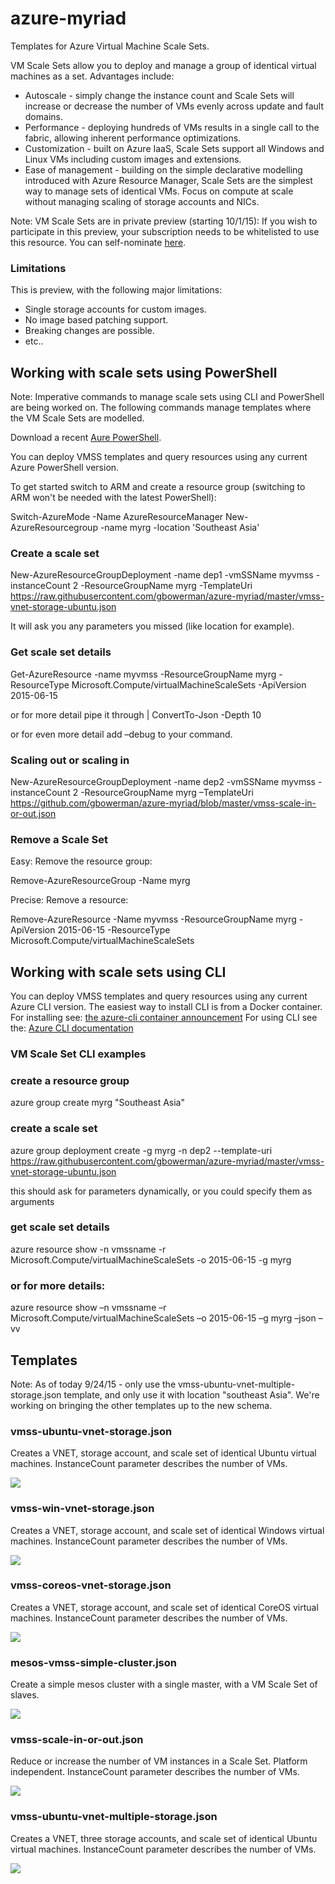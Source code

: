 # azure-myriad
Templates for Azure Virtual Machine Scale Sets. 

VM Scale Sets allow you to deploy and manage a group of identical virtual machines as a set. Advantages include:
-	Autoscale - simply change the instance count and Scale Sets will increase or decrease the number of VMs evenly across update and fault domains.
-	Performance - deploying hundreds of VMs results in a single call to the fabric, allowing inherent performance optimizations.
-	Customization - built on Azure IaaS, Scale Sets support all Windows and Linux VMs including custom images and extensions.
-	Ease of management - building on the simple declarative modelling introduced with Azure Resource Manager, Scale Sets are the simplest way to manage sets of identical VMs. Focus on compute at scale without managing scaling of storage accounts and NICs.

Note: VM Scale Sets are in private preview (starting 10/1/15):
If you wish to participate in this preview, your subscription needs to be whitelisted  to use this resource. You can self-nominate <a href="http://aka.ms/vmadvisors">here</a>.  

### Limitations

This is preview, with the following major limitations:

-	Single storage accounts for custom images.
-	No image based patching support.
-	Breaking changes are possible.
-	etc..

## Working with scale sets using PowerShell

Note: Imperative commands to manage scale sets using CLI and PowerShell are being worked on. The following commands manage templates where the VM Scale Sets are modelled.

Download a recent <a href="https://azure.microsoft.com/en-us/documentation/articles/powershell-install-configure/">Aure PowerShell</a>.
 
You can deploy VMSS templates and query resources using any current Azure PowerShell version.

To get started switch to ARM and create a resource group (switching to ARM won't be needed with the latest PowerShell):

Switch-AzureMode -Name AzureResourceManager New-AzureResourcegroup -name myrg -location 'Southeast Asia'

###	Create a scale set
New-AzureResourceGroupDeployment -name dep1 -vmSSName myvmss -instanceCount 2 -ResourceGroupName myrg -TemplateUri https://raw.githubusercontent.com/gbowerman/azure-myriad/master/vmss-vnet-storage-ubuntu.json

It will ask you any parameters you missed (like location for example).

### Get scale set details

Get-AzureResource -name myvmss -ResourceGroupName myrg -ResourceType Microsoft.Compute/virtualMachineScaleSets -ApiVersion 2015-06-15

or for more detail pipe it through | ConvertTo-Json -Depth 10

or for even more detail add –debug to your command.

###	Scaling out or scaling in

New-AzureResourceGroupDeployment -name dep2 -vmSSName myvmss -instanceCount 2 -ResourceGroupName myrg –TemplateUri https://github.com/gbowerman/azure-myriad/blob/master/vmss-scale-in-or-out.json 

###	Remove a Scale Set

Easy: Remove the resource group:

Remove-AzureResourceGroup -Name myrg

Precise: Remove a resource:

Remove-AzureResource -Name myvmss -ResourceGroupName myrg -ApiVersion 2015-06-15 -ResourceType Microsoft.Compute/virtualMachineScaleSets

## Working with scale sets using CLI

You can deploy VMSS templates and query resources using any current Azure CLI version.
The easiest way to install CLI is from a Docker container. For installing see: <a href="https://azure.microsoft.com/en-us/blog/run-azure-cli-as-a-docker-container-avoid-installation-and-setup/">the azure-cli container announcement</a>
For using CLI see the: <a href="https://azure.microsoft.com/en-us/documentation/articles/xplat-cli/">Azure CLI documentation</a>

### VM Scale Set CLI examples
### create a resource group
azure group create myrg "Southeast Asia" 

### create a scale set
azure group deployment create -g myrg -n dep2 --template-uri https://raw.githubusercontent.com/gbowerman/azure-myriad/master/vmss-vnet-storage-ubuntu.json

this should ask for parameters dynamically, or you could specify them as arguments

### get scale set details
azure resource show -n vmssname -r Microsoft.Compute/virtualMachineScaleSets -o 2015-06-15 -g myrg
 
### or for more details:
azure resource show –n vmssname –r Microsoft.Compute/virtualMachineScaleSets –o 2015-06-15 –g myrg –json –vv


## Templates 

Note: As of today 9/24/15 - only use the vmss-ubuntu-vnet-multiple-storage.json template, and only use it with location "southeast Asia". We're working on bringing the other templates up to the new schema.

### vmss-ubuntu-vnet-storage.json

Creates a VNET, storage account, and scale set of identical Ubuntu virtual machines.
InstanceCount parameter describes the number of VMs.

<a href="https://portal.azure.com/#create/Microsoft.Template/uri/https%3A%2F%2Fraw.githubusercontent.com%2Fgbowerman%2Fazure-myriad%2Fmaster%2Fvmss-ubuntu-vnet-storage.json" target="_blank">
    <img src="http://azuredeploy.net/deploybutton.png"/>
</a>

### vmss-win-vnet-storage.json

Creates a VNET, storage account, and scale set of identical Windows virtual machines.
InstanceCount parameter describes the number of VMs.

<a href="https://portal.azure.com/#create/Microsoft.Template/uri/https%3A%2F%2Fraw.githubusercontent.com%2Fgbowerman%2Fazure-myriad%2Fmaster%2Fvmss-win-vnet-storage.json" target="_blank">
    <img src="http://azuredeploy.net/deploybutton.png"/>
</a>


### vmss-coreos-vnet-storage.json

Creates a VNET, storage account, and scale set of identical CoreOS virtual machines.
InstanceCount parameter describes the number of VMs.

<a href="https://portal.azure.com/#create/Microsoft.Template/uri/https%3A%2F%2Fraw.githubusercontent.com%2Fgbowerman%2Fazure-myriad%2Fmaster%2Fvmss-coreos-vnet-storage.json" target="_blank">
    <img src="http://azuredeploy.net/deploybutton.png"/>
</a>

### mesos-vmss-simple-cluster.json

Create a simple mesos cluster with a single master, with a VM Scale Set of slaves.

<a href="https://portal.azure.com/#create/Microsoft.Template/uri/https%3A%2F%2Fraw.githubusercontent.com%2Fgbowerman%2Fazure-myriad%2Fmaster%2Fmesos-vmss-simple-cluster.json" target="_blank">
    <img src="http://azuredeploy.net/deploybutton.png"/>
</a>

### vmss-scale-in-or-out.json

Reduce or increase the number of VM instances in a Scale Set. Platform independent.
InstanceCount parameter describes the number of VMs.

<a href="https://portal.azure.com/#create/Microsoft.Template/uri/https%3A%2F%2Fraw.githubusercontent.com%2Fgbowerman%2Fazure-myriad%2Fmaster%2Fvmss-scale-in-or-out.json" target="_blank">
    <img src="http://azuredeploy.net/deploybutton.png"/>
</a>

### vmss-ubuntu-vnet-multiple-storage.json

Creates a VNET, three storage accounts, and scale set of identical Ubuntu virtual machines.
InstanceCount parameter describes the number of VMs.

<a href="https://portal.azure.com/#create/Microsoft.Template/uri/https%3A%2F%2Fraw.githubusercontent.com%2Falanst%2Fazure-myriad%2Fmaster%2Fvmss-ubuntu-vnet-multiple-storage.json" target="_blank">
    <img src="http://azuredeploy.net/deploybutton.png"/>
</a>
